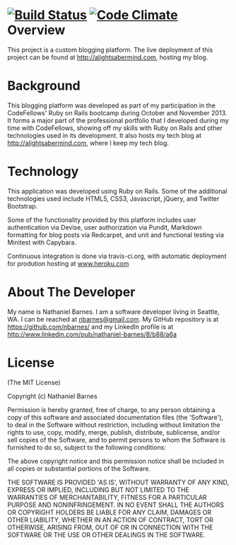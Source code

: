 [![Build Status](https://travis-ci.org/nbarnes/Portfolio.png)](https://travis-ci.org/nbarnes/Portfolio) [![Code Climate](https://codeclimate.com/github/nbarnes/Portfolio.png)](https://codeclimate.com/github/nbarnes/Portfolio)
Overview
========
This project is a custom blogging platform. The live deployment of this
project can be found at http://alightsabermind.com, hosting my blog.

Background
==========
This blogging platform was developed as part of my participation in
the CodeFellows' Ruby on Rails bootcamp during October and November 2013. It
forms a major part of the professional portfolio that I developed during my
time with CodeFellows, showing off my skills with Ruby on Rails and other
technologies used in its development.  It also hosts my tech blog at
http://alightsabermind.com, where I keep my tech blog.

Technology
==========
This application was developed using Ruby on Rails.  Some of the additional
technologies used include HTML5, CSS3, Javascript, jQuery, and Twitter
Bootstrap.

Some of the functionality provided by this platform includes user
authentication via Devise, user authorization via Pundit, Markdown formatting
for blog posts via Redcarpet, and unit and functional testing via Minitest
with Capybara.

Continuous integration is done via travis-ci.org, with automatic deployment
for prodution hosting at www.heroku.com

About The Developer
======
My name is Nathaniel Barnes.  I am a software developer living in Seattle, WA.
I can be reached at nbarnes@gmail.com.   My GitHub repository is at
https://github.com/nbarnes/ and my LinkedIn profile is at
http://www.linkedin.com/pub/nathaniel-barnes/8/b88/a6a

License
=======

(The MIT License)

Copyright (c) Nathaniel Barnes

Permission is hereby granted, free of charge, to any person obtaining
a copy of this software and associated documentation files (the
'Software'), to deal in the Software without restriction, including
without limitation the rights to use, copy, modify, merge, publish,
distribute, sublicense, and/or sell copies of the Software, and to
permit persons to whom the Software is furnished to do so, subject to
the following conditions:

The above copyright notice and this permission notice shall be
included in all copies or substantial portions of the Software.

THE SOFTWARE IS PROVIDED 'AS IS', WITHOUT WARRANTY OF ANY KIND,
EXPRESS OR IMPLIED, INCLUDING BUT NOT LIMITED TO THE WARRANTIES OF
MERCHANTABILITY, FITNESS FOR A PARTICULAR PURPOSE AND NONINFRINGEMENT.
IN NO EVENT SHALL THE AUTHORS OR COPYRIGHT HOLDERS BE LIABLE FOR ANY
CLAIM, DAMAGES OR OTHER LIABILITY, WHETHER IN AN ACTION OF CONTRACT,
TORT OR OTHERWISE, ARISING FROM, OUT OF OR IN CONNECTION WITH THE
SOFTWARE OR THE USE OR OTHER DEALINGS IN THE SOFTWARE.